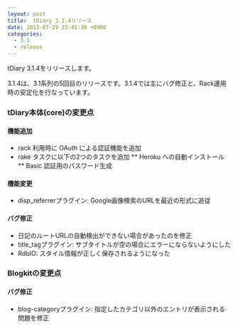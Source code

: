 ```yaml
---
leyout: post
title:  tDiary 3.1.4リリース
date: 2012-07-29 22:41:30 +0900
categories:
  - 3.1
  - release
---
```

tDiary 3.1.4をリリースします。

3.1.4は、3.1系列の5回目のリリースです。3.1.4では主にバグ修正と、Rack運用時の安定化を行なっています。

### tDiary本体(core)の変更点
#### 機能追加
* rack 利用時に OAuth による認証機能を追加
* rake タスクに以下の2つのタスクを追加
** Heroku への自動インストール
** Basic 認証用のパスワード生成

#### 機能変更
* disp_referrerプラグイン: Google画像検索のURLを最近の形式に追従

#### バグ修正
* 日記のルートURLの自動検出ができない場合があったのを修正
* title_tagプラグイン: サブタイトルが空の場合にエラーにならないようにした
* RdbIO: スタイル情報が正しく保存されるようになった

### Blogkitの変更点
#### バグ修正
* blog-categoryプラグイン: 指定したカテゴリ以外のエントリが表示される問題を修正

